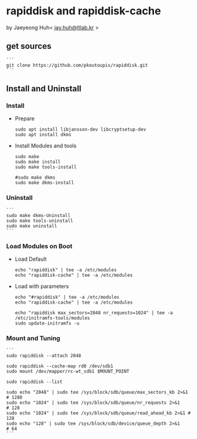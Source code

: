 # rapiddisk and rapiddisk-cache
by Jaeyeong Huh< jay.huh@ltlab.kr >

## get sources
	```
	git clone https://github.com/pkoutoupis/rapiddisk.git
	```

## Install and Uninstall
### Install
- Prepare
	```
	sudo apt install libjansson-dev libcryptsetup-dev
	sudo apt install dkms
	```
- Install Modules and tools
	```
	sudo make
	sudo make install
	sudo make tools-install

	#sudo make dkms
	sudo make dkms-install
	```
### Uninstall
	```
	sudo make dkms-Uninstall
	sudo make tools-uninstall
	sudo make uninstall
	```

### Load Modules on Boot
- Load Default
	```
	echo "rapiddisk" | tee -a /etc/modules
	echo "rapiddisk-cache" | tee -a /etc/modules
	```
- Load with parameters
	```
	echo "#rapiddisk" | tee -a /etc/modules
	echo "rapiddisk-cache" | tee -a /etc/modules

	echo "rapiddisk max_sectors=2048 nr_requests=1024" | tee -a /etc/initramfs-tools/modules
	sudo update-initramfs -u
	```

### Mount and Tuning
	```
	sudo rapiddisk --attach 2048

	sudo rapiddisk --cache-map rd0 /dev/sdb1
	sudo mount /dev/mapper/rc-wt_sdb1 $MOUNT_POINT

	sudo rapiddisk --list

	sudo echo "2048" | sudo tee /sys/block/sdb/queue/max_sectors_kb 2>&1	# 1280
	sudo echo "1024" | sudo tee /sys/block/sdb/queue/nr_requests 2>&1		# 128
	sudo echo "1024" | sudo tee /sys/block/sdb/queue/read_ahead_kb 2>&1	# 128
	sudo echo "128" | sudo tee /sys/block/sdb/device/queue_depth 2>&1		# 64
	```

